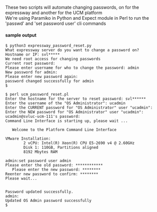 These two scripts will automate changing passwords, on for the expressway and 
another for the UCM platform  
We're using Paramiko in Python and Expect module in Perl to run the 'passwd'
and 'set password user' cli commands

#### sample output
```
$ python3 expressway_password_reset.py
What expressway server do you want to change a password on?
Hostname or IP: svl*****
We need root access for changing passwords
Current root password:
Please enter username for who to change the password: admin
New password for admin:
Please enter new password again:
password changed successfully for admin
$
```

```
$ perl ucm_password_reset.pl
Enter the hostname for the server to reset password: svl******
Enter the username of the "OS Administrator": ucadmin
Enter the CURRENT password for "OS Administrator" user "ucadmin":
Enter the NEW password for "OS Administrator" user "ucadmin":
ucadmin@svluc-ucm-111's password:
Command Line Interface is starting up, please wait ...

   Welcome to the Platform Command Line Interface

VMware Installation:
        2 vCPU: Intel(R) Xeon(R) CPU E5-2690 v4 @ 2.60GHz
        Disk 1: 110GB, Partitions aligned
        8192 Mbytes RAM

admin:set password user admin
Please enter the old password: ************
   Please enter the new password: ********
Reenter new password to confirm: ********
Please wait...


Password updated successfully.
admin:
Updated OS Admin password successfully
$
```
